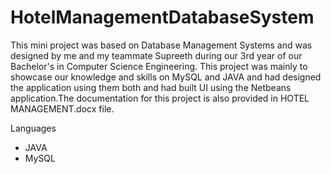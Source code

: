 # HotelManagementDatabaseSystem

This mini project was based on Database Management Systems and was designed by me and my teammate Supreeth during our 3rd year of our
Bachelor's in Computer Science Engineering.
This project was mainly to showcase our knowledge and skills on MySQL and JAVA and had designed the application using them both and had built UI using the Netbeans application.The documentation for this project is also provided in HOTEL MANAGEMENT.docx  file.

Languages
  - JAVA 
  - MySQL

